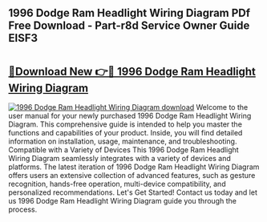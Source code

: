 ## 1996 Dodge Ram Headlight Wiring Diagram PDf Free Download - Part-r8d Service Owner Guide EISF3

# <h2><a href="http://dfrk8c6.blite.top/?on=1996+Dodge+Ram+Headlight+Wiring+Diagram">🔗Download New 👉🔴 1996 Dodge Ram Headlight Wiring Diagram</a></h2>

[![1996 Dodge Ram Headlight Wiring Diagram download](https://i.imgur.com/lujVjoI.png)](http://dfrk8c6.blite.top/?on=1996+Dodge+Ram+Headlight+Wiring+Diagram)
Welcome to the user manual for your newly purchased 1996 Dodge Ram Headlight Wiring Diagram. This comprehensive guide is intended to help you master the functions and capabilities of your product. Inside, you will find detailed information on installation, usage, maintenance, and troubleshooting. Compatible with a Variety of Devices This 1996 Dodge Ram Headlight Wiring Diagram seamlessly integrates with a variety of devices and platforms. The latest iteration of 1996 Dodge Ram Headlight Wiring Diagram offers users an extensive collection of advanced features, such as gesture recognition, hands-free operation, multi-device compatibility, and personalized recommendations. Let's Get Started! Contact us today and let us 1996 Dodge Ram Headlight Wiring Diagram guide you through the process.
